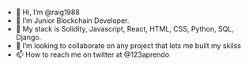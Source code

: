 - 👋 Hi, I’m @raig1988
- 👀 I’m Junior Blockchain Developer.
- 🌱 My stack is Solidity, Javascript, React, HTML, CSS, Python, SQL, Django.
- 💞️ I’m looking to collaborate on any project that lets me built my skilss
- 📫 How to reach me on twitter at @123aprendo

<!---
raig1988/raig1988 is a ✨ special ✨ repository because its `README.md` (this file) appears on your GitHub profile.
You can click the Preview link to take a look at your changes.
--->
